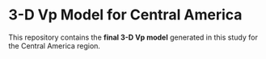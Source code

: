 # 3-D Vp Model for Central America  

This repository contains the **final 3-D Vp model** generated in this study for the Central America region.  
